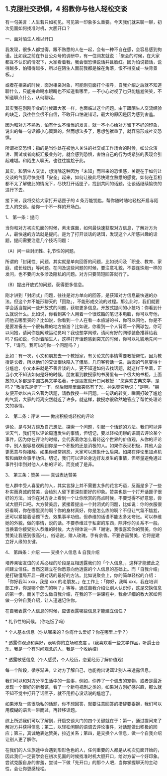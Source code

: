 ## 1.克服社交恐惧，4 招教你与他人轻松交谈
有一句美言：人生若只如初见。可见第一印象多么重要。今天我们就来聊一聊，初次见面如何找准时机，大胆开口？


一、面对陌生人难以开口


我发现，很多人都觉得，跟不熟悉的人在一起，会有一种不自在感，会容易感到拘谨。比如我之前在节目公众号的调研中，有一位网友就说：「聚会的时候，在大家都互不认识的情况下，大家看着我，我会很恐惧说话并且脸红。因为怕说错话，说得越多，怕错得越多，所以在陌生人面前我都是躲在角落，恨不得变成一块背景板。」


或者在相亲的时候，面对相亲对象，可能刚见面打个招呼，自我介绍之后就不知道聊什么，只能拼命喝水眼睛也不知道看哪里，一不小心对视了也只能尴尬笑笑，不知道聊点什么，从何聊起。


其实我在刚刚毕业的时候跟大家一样，也面临过这个问题。由于跟陌生人交流经验的缺乏，我往往会很不自信，不敢开口怕说错话，最大的原因是因为感到害羞。


因为和对方不熟悉，怕有什么不恰当的发言，就一不小心给对方留下不好的印象，说出的每一句话都小心翼翼的。然而想法多了，思想包袱重了，就容易形成社交恐惧。


所谓社交恐惧：指的是当你处在被他人关注的社交或工作场合的时候，如公众演讲、面试或者向板汇报业务时，就会感到恐惧，害怕自己的行为或紧张的表现会引起难堪。和陌生人聊天，也往往尴尬于此。


其实，和陌生人交谈，想消除这种因为「未知」而带来的恐惧感，关键在于如何让交谈的气氛尽快变得「安全」起来，如何让彼此尽快建立熟悉的感觉，如何在互相都不太了解彼此的情况下，尽快打开话匣子，找到共同的话题，让谈话继续愉快的进行下去。


接下来，我将交给大家打开话匣子的 4 条万能钥匙，帮你随时随地轻松开启与陌生人的交谈。给你一个不一样的开场白。


1、 第一条：提问


当你和对方初次见面的时候，素未谋面，如何最快速获取对方信息，了解对方为人，最快速的方法就是提问。是为了打开谈话的诱饵，发现这个人所感兴趣的话题，提问需要注意几个技巧问题：


（A）问一些封闭性、礼节性的问题。


所谓的「封闭性」问题，其实就是单向回答的问题，比如说问及「职业、教育、家庭、成长经历」等问题。在问及这些问题的时候，要注意礼貌，不要连珠炮一样的发问，也不要问太多涉及隐私的问题。对方只要简短回答就行了。


（B）提出开放式的问题，获得更多信息。


刚才讲到「封闭式」问题，往往是对方单向的回答，是获知对方信息最快速的办法。但这个并不能形聊天的「回路」，不能形成交流的过程。那么此时，我们就要学会适当提问一些开放式的问题，获取更多信息。开放式提问的小技巧：你看到什么就说什么。比如说，你看到某个人用着一个很炫酷的笔记本电脑，你可以夸他，问他去哪里买的？比如说，你看到一个人在看一本旅游的书，你可以问他，你是不是要准备去一个很有趣的地方旅游？比如说，你看到一个人背着一个网球包，你可以问她，请问你是网球运动员吗？我也想学网球，请问有好的网球装备推荐给我吗？假如说，你对着陌生人，这样打开话题感到突兀的时候，你可以礼貌地先问一下，「请问，我可以问你一个问题吗？」


比如：有一次，小文和朋友去一个教授家，有关论文的事情需要教授帮忙。因为教授是长者，所以他们的交谈很快陷入了僵局，几句客套话一说，后面的气氛变得十分尴尬，小文本来就是不善言谈的人，更不知道如何去找话题，就这样干坐着，正当小文不知该如何是好的时候，朋友看到教授家的书房里有一个很大的书柜，上面放的大多都是中国古典文学名著，于是朋友就开口问教授："您喜欢古典文学，是吗？"教授先是愣了一下，然后眼睛里面突然有了光，神采奕奕地说："是啊。"朋友便开始以古典名著为话题，请教教授一些问题。一句话的转变，瞬间打破了尴尬的气氛，大家的距离突然就近了许多。就这样，教授亦很欣然地答应了帮忙处理论文的事情。


2、 第二条：评论 —— 做出积极或轻松的评论


评论，是与对方谈及自己想法，探索一个问题，引起一个话题的方法。我们可以评论天气，我们可以评论周遭发生的事情，但切记，要以轻松闲聊的语调去评论某个事件，因为你在评论的时候，会代表着你怎么看待这个世界的价值观，从你的评论中，别人很容易观察到你是一个积极的还是消极的人。如果你表现积极，其他人会更愿意与你接触。如果你经常抱怨，大家可以想象什么后果。如果在评论里加点机智和幽默会事半功倍。切记，我们可以评论身边好友发生的事情，但尽量避免通过事件引申到对他人人格的评论，而变成了是非。


3、 第三条：赞美 —— 真诚表达赞美


在人群中受人喜爱的的人，其实言辞上并不需要太多的花言巧语，反而是多了一些朴实而真诚的赞美，会给别人留下更深刻更好的印象。赞美也是一个打开话匣子很好的方法。当你在对方身上看到一个让你欣赏的亮点时候，不要觉得不好意思，尝试大胆开口吧。大方赞美后，紧接着提出一个封闭式的问题，比如说：你的衣服很好看啊，你在哪里买的啊？你的身材真好，你是怎么练的啊？不但让气氛不尴尬，还可以紧接着话题下去，效果事半功倍。但恭维的话语不能太多太夸张。可以恭维她的外貌，做的事情，说的话。不要恭维过于私密的东西，除非你的关系不一般。当换着你接受别人恭维的时候，大方得体说一声「谢谢，我很喜欢你的赞美，你的赞美让我感到很高兴」。俗话说，赠人玫瑰，手有余香。不要吝啬赞美，它将是建立好人缘的关键。


4、 第四条：介绍 —— 交换个人信息 & 自我介绍


培养亲密友谊的关系必经的阶段是互相透露我们的「个人信息」，这样才能彼此之间建立信任。当然这建立在你愿意向他透露的个人信息的基础上。而「自我介绍」是打破僵局开启一段对话的最好的方法。比如说聚会上，你的简单轻松的介绍：「你好我叫 xxx，我是 xxx 的老朋友。」在工作上：「你好，我叫 xxx，我在培训部工作，你是哪个部门的啊？」等等，通过自我介绍让别人认识你，这是交换信息的第一步。而关于怎么做自我介绍，在我的下一讲课程中，我会详细的教大家如何做一分钟自我介绍，让人迅速记住你。


在自我表露个人信息的时候，应该表露哪些信息才能建立信任？


\* 礼节性的问候。（你吃饭了吗）


\* 个人基本信息（你从哪来的？你有什么爱好？你在哪里上学？）


\* 透露你观点和喜好，表明你的立场和态度 。（我喜欢看一些文学作品，听爵士音乐，我是一个有时间观念的人，我是一个收纳控）


\* 透露敏感信息（个人感受，个人经历，恋爱经历了解价值观）


每一个阶段，循序渐进，让对方了解自己，也能抛出诱饵让别人来透露信息。


我们可以和对方分享生活中的一些事，例如，你养了一个调皮的宠物，或者是最近发现一个很好的新餐馆，看了一个新电视剧之类的，如果对方刚好感兴趣，那么就不知不觉中打开了话匣子，就不用担心没话说的尴尬了。


如果涉及一些很隐私的话题，你不想回答，就要注意回答的措辞要委婉，我们可以用模糊的语言一带而过，再转移话题。


综上所述我们可以了解到，开启交谈大门的四个关键就在于：第一，通过提问来了解对方并获得信息；第二，以轻松闲聊的语调去评论事件，对话题做出积极的回应；第三，真诚地表达赞美，拉近关系；第四，是交换个人信息，做一个自我介绍让别人更了解你。


在我们的人生旅途中会遇到形形色色的人，任何重要的人都是从初次见面开始的，因此我们一定要学会在初次见面的时候找准时机大胆开口，给对方留一个好印象。尝试克服自身的害羞，尝试一下做「先开口」的那个人吧，当你掌握聊天的主动性，会让你更感轻松。

